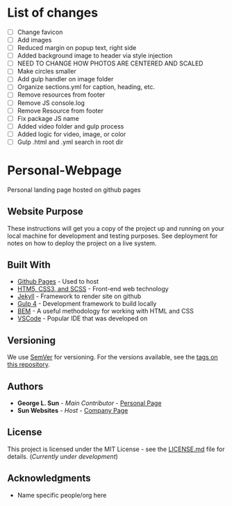 # List of changes

- [ ] Change favicon
- [ ] Add images
- [ ] Reduced margin on popup text, right side
- [ ] Added background image to header via style injection
- [ ] NEED TO CHANGE HOW PHOTOS ARE CENTERED AND SCALED
- [ ] Make circles smaller
- [ ] Add gulp handler on image folder
- [ ] Organize sections.yml for caption, heading, etc.
- [ ] Remove resources from footer
- [ ] Remove JS console.log
- [ ] Remove Resource from footer
- [ ] Fix package JS name
- [ ] Added video folder and gulp process
- [ ] Added logic for video, image, or color
- [ ] Gulp .html and .yml search in root dir

# Personal-Webpage

Personal landing page hosted on github pages

## Website Purpose

These instructions will get you a copy of the project up and running on your local machine for development and testing purposes. See deployment for notes on how to deploy the project on a live system.

## Built With

* [Github Pages](https://rometools.github.io/rome/) - Used to host 
* [HTM5, CSS3, and SCSS](https://rometools.github.io/rome/) - Front-end web technology
* [Jekyll](https://maven.apache.org/) - Framework to render site on github
* [Gulp 4](https://rometools.github.io/rome/) - Development framework to build locally
* [BEM](http://getbem.com/) - A useful methodology for working with HTML and CSS
* [VSCode](http://www.dropwizard.io/1.0.2/docs/) - Popular IDE that was developed on

## Versioning

We use [SemVer](http://semver.org/) for versioning. For the versions available, see the [tags on this repository](https://github.com/your/project/tags). 

## Authors

* **George L. Sun** - *Main Contributor* - [Personal Page](https://github.com/mrsunny0)
* **Sun Websites** - *Host* - [Company Page]()

## License

This project is licensed under the MIT License - see the [LICENSE.md](LICENSE.md) file for details. (*Currently under development*)

## Acknowledgments

* Name specific people/org here